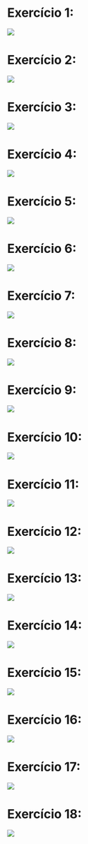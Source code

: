 # Exercício 1:
<img src="assets/img/TP01Ex01.gif">

# Exercício 2:
<img src="assets/img/TP01Ex02.gif">

# Exercício 3:
<img src="assets/img/TP01Ex03.gif">

# Exercício 4:
<img src="assets/img/TP01Ex04.gif">

# Exercício 5:
<img src="assets/img/TP01Ex05.gif">

# Exercício 6:
<img src="assets/img/TP01Ex06.gif">

# Exercício 7:
<img src="assets/img/TP01Ex07.gif">

# Exercício 8:
<img src="assets/img/TP01Ex08.gif">

# Exercício 9:
<img src="assets/img/TP01Ex09.gif">

# Exercício 10:
<img src="assets/img/TP01Ex10.gif">

# Exercício 11:
<img src="assets/img/TP01Ex11.gif">

# Exercício 12:
<img src="assets/img/TP01Ex12.gif">

# Exercício 13:
<img src="assets/img/TP01Ex13.gif">

# Exercício 14:
<img src="assets/img/TP01Ex14.gif">

# Exercício 15:
<img src="assets/img/TP01Ex15.gif">

# Exercício 16:
<img src="assets/img/TP01Ex16.gif">

# Exercício 17:
<img src="assets/img/TP01Ex17.gif">

# Exercício 18:
<img src="assets/img/TP01Ex18.gif">
